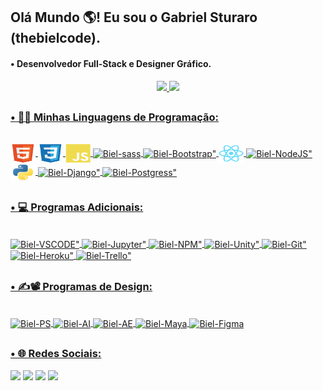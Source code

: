 ## Olá Mundo 🌎! Eu sou o Gabriel Sturaro (thebielcode).

#### • Desenvolvedor Full-Stack e Designer Gráfico.

<div align="center">
  <a href="https://github.com/thebielcode">
  <img height="180em" src="https://github-readme-stats.vercel.app/api?username=thebielcode&show_icons=true&theme=tokyonight&include_all_commits=true&count_private=true"/>
  <img height="180em" src="https://github-readme-stats.vercel.app/api/top-langs/?username=thebielcode&layout=compact&langs_count=7&theme=tokyonight"/>
</div>
   
   ##                                                                                                                                              
      
  
### • 👨‍💻 Minhas Linguagens de Programação:
  
<div style="display: inline_block"><br>
  <img align="center" alt="Biel-HTML" height="30" width="40" src="https://raw.githubusercontent.com/devicons/devicon/master/icons/html5/html5-original.svg">
  <img align="center" alt="Biel-CSS" height="30" width="40" src="https://raw.githubusercontent.com/devicons/devicon/master/icons/css3/css3-original.svg">
  <img align="center" alt="Biel-Js" height="30" width="40" src="https://raw.githubusercontent.com/devicons/devicon/master/icons/javascript/javascript-plain.svg">
  <img align="center" alt="Biel-sass" height="30" width="40" src="https://cdn.jsdelivr.net/gh/devicons/devicon/icons/sass/sass-original.svg">
  <img align="center" alt=Biel-Bootstrap" height= "30" width="40" src="https://cdn.jsdelivr.net/gh/devicons/devicon/icons/bootstrap/bootstrap-original.svg">
  <img align="center" alt="Biel-React" height="30" width="40" src="https://raw.githubusercontent.com/devicons/devicon/master/icons/react/react-original.svg">
  <img align="center" alt=Biel-NodeJS" height= "30" width="40" src="https://cdn.jsdelivr.net/gh/devicons/devicon/icons/nodejs/nodejs-original.svg">
  <img align="center" alt="Biel-Python" height="30" width="40" src="https://raw.githubusercontent.com/devicons/devicon/master/icons/python/python-original.svg">
  <img align="center" alt=Biel-Django" height= "30" width="40" src="https://cdn.jsdelivr.net/gh/devicons/devicon/icons/django/django-plain.svg">
  <img align="center" alt=Biel-Postgress" height= "30" width="40" src="https://cdn.jsdelivr.net/gh/devicons/devicon/icons/postgresql/postgresql-original.svg">
    
  
</div> 
  
   ##                                                                                                                                              
      

### • 💻 Programas Adicionais:

  <div style="display: inline_block"><br>
  <img align="center" alt=Biel-VSCODE" height= "30" width="40" src="https://cdn.jsdelivr.net/gh/devicons/devicon/icons/vscode/vscode-original.svg">
  <img align="center" alt=Biel-Jupyter" height= "30" width="40" src="https://cdn.jsdelivr.net/gh/devicons/devicon/icons/jupyter/jupyter-original-wordmark.svg">
  <img align="center" alt=Biel-NPM" height= "30" width="40" src="https://cdn.jsdelivr.net/gh/devicons/devicon/icons/npm/npm-original-wordmark.svg">
  <img align="center" alt=Biel-Unity" height= "30" width="40" src="https://cdn.jsdelivr.net/gh/devicons/devicon/icons/unity/unity-original-wordmark.svg">
  <img align="center" alt=Biel-Git" height= "30" width="40" src="https://cdn.jsdelivr.net/gh/devicons/devicon/icons/git/git-original.svg">
  <img align="center" alt=Biel-Heroku" height= "30" width="40" src="https://cdn.jsdelivr.net/gh/devicons/devicon/icons/heroku/heroku-original.svg">
  <img align="center" alt=Biel-Trello" height= "30" width="40" src="https://cdn.jsdelivr.net/gh/devicons/devicon/icons/trello/trello-plain.svg">
  </div>
   
   ##                                                                                                                                              
      
### • ✍📽 Programas de Design:
  <div style="display: inline_block"><br>
    <img align="center" alt="Biel-PS" height="30" widht="40" src="https://cdn.jsdelivr.net/gh/devicons/devicon/icons/photoshop/photoshop-plain.svg">
    <img align="center" alt="Biel-AI" height="30" widht="40" src="https://cdn.jsdelivr.net/gh/devicons/devicon/icons/illustrator/illustrator-plain.svg">
    <img align="center" alt="Biel-AE" height="30" widht="40" src="https://cdn.jsdelivr.net/gh/devicons/devicon/icons/aftereffects/aftereffects-original.svg">
    <img align="center" alt="Biel-Maya" height="30" widht="40" src="https://cdn.jsdelivr.net/gh/devicons/devicon/icons/maya/maya-original.svg">
    <img align="center" alt="Biel-Figma" height="30" widht="40" src="https://cdn.jsdelivr.net/gh/devicons/devicon/icons/figma/figma-original.svg">
  </div>          
                                                                                                                                                 
                                                                                                                                                  
   ##                                                                                                                                              
      
                                                                                                                                              
  ### • 🌐 Redes Sociais:
                                                                                                                                             
                                                                                                                                                 
<div> 
  <a href="https://facebook.com/gabrielsantossturaro" target="_blank"><img src="https://img.shields.io/badge/Facebook-3d5a98?style=for-the-badge&logo=facebook&logoColor=white" target="_blank"></a>
  <a href="https://instagram.com/gssdev" target="_blank"><img src="https://img.shields.io/badge/-Instagram-%23E4405F?style=for-the-badge&logo=instagram&logoColor=white" target="_blank"></a>
  <a href = "mailto:devgabrielst@gmail.com"><img src="https://img.shields.io/badge/-Gmail-%23333?style=for-the-badge&logo=gmail&logoColor=white" target="_blank"></a>
  <a href="https://www.linkedin.com/in/gabrielssturaro/" target="_blank"><img src="https://img.shields.io/badge/-LinkedIn-%230077B5?style=for-the-badge&logo=linkedin&logoColor=white" target="_blank"></a> 
 
</div>
